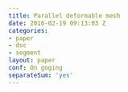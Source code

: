 ```yaml
---
title: Parallel deformable mesh
date: 2016-02-19 09:13:03 Z
categories:
- paper
- dsc
- segment
layout: paper
conf: On goging
separateSum: 'yes'
---
```


<!--more-->
